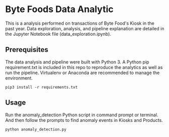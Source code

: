 # Byte Foods Data Analytic

This is a analysis performed on transactions of Byte Food's Kiosk in the past year. Data exploration, analysis, and pipeline explanation are detailed in the Jupyter Notebook file (data_exploration.ipynb). 

## Prerequisites
The data analysis and pipeline were built with Python 3. A Python pip requirement.txt is included in this repo to reproduce the analytics as well as run the pipeline. Virtualenv or Anaconda are recommended to manage the environment.

```
pip3 install -r requirements.txt
```

## Usage
Run the anomaly_detection Python script in command prompt or terminal. And then follow the prompts to find anomaly events in Kiosks and Products.

```
python anomaly_detection.py
```